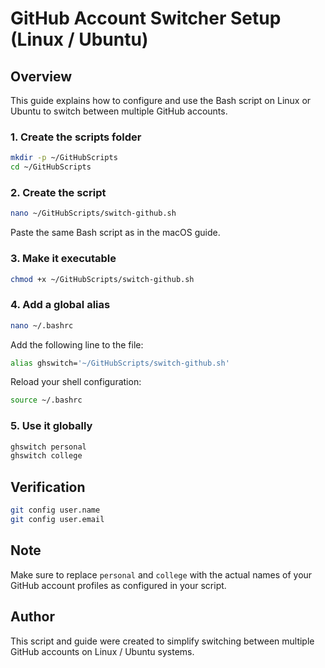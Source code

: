 # GitHub Account Switcher Setup (Linux / Ubuntu)

## Overview

This guide explains how to configure and use the Bash script on Linux or Ubuntu to switch between multiple GitHub accounts.

### 1. Create the scripts folder

```bash
mkdir -p ~/GitHubScripts
cd ~/GitHubScripts
```

### 2. Create the script

```bash
nano ~/GitHubScripts/switch-github.sh
```

Paste the same Bash script as in the macOS guide.

### 3. Make it executable

```bash
chmod +x ~/GitHubScripts/switch-github.sh
```

### 4. Add a global alias

```bash
nano ~/.bashrc
```

Add the following line to the file:

```bash
alias ghswitch='~/GitHubScripts/switch-github.sh'
```

Reload your shell configuration:

```bash
source ~/.bashrc
```

### 5. Use it globally

```bash
ghswitch personal
ghswitch college
```

## Verification

```bash
git config user.name
git config user.email
```

## Note

Make sure to replace `personal` and `college` with the actual names of your GitHub account profiles as configured in your script.

## Author

This script and guide were created to simplify switching between multiple GitHub accounts on Linux / Ubuntu systems.